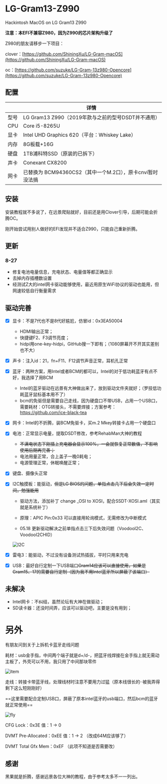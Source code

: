 # LG-Gram13-Z990
Hackintosh MacOS on LG Gram13 Z990

**注意：本EFI不兼容Z980，因为Z990的芯片架构升级了**

Z980的朋友请移步一下项目：

clover：[https://github.com/ShiningXu/LG-Gram-macOS](https://github.com/ShiningXu/LG-Gram-macOS)

oc：[https://github.com/suzuke/LG-Gram-13z980-Opencore](https://github.com/suzuke/LG-Gram-13z980-Opencore)

## 配置

|      | 详情                                                      |
| ---- | --------------------------------------------------------- |
| 型号 | LG Gram13 Z990（2019年款与之前的型号DSDT并不通用）        |
| CPU  | Core i5-8265U                                             |
| 显卡 | Intel UHD Graphics 620（平台：Whiskey Lake）              |
| 内存 | 8G板载+16G                                                |
| 硬盘 | 1TB浦科特SSD（原装的已拆下）                              |
| 声卡 | Conexant CX8200                                           |
| 网卡 | 已替换为 BCM94360CS2（其中一个M.2口），原卡cnvi暂时没法搞 |

## 安装

安装教程就不多说了，在远景爬贴就好，目前还是用Clover引导，后期可能会折腾OC。

刚开始尝试用别人做好的EFI发现并不适合Z990，只能自己重新折腾。

## 更新 

### 8-27

- 修复电池电量信息，充电状态、电量值等都正确显示
- 去掉内存插槽数设置
- 经测试Z大的intel网卡驱动能够使用，最近用原生WiFi协议的驱动也能用，但网速较低自行衡量需求

## 驱动完善

- [x] 显卡：不是7代也不是8代好尴尬，仿冒id：0x3EA50004
  - HDMI输出正常；
  - 快捷键F2、F3调节亮度；
  - hidpi用one-key-hidpi，GitHub搜一下即有；（1080屏幕开不开其实差别也不大）
  
- [x] 声卡：注入id：21，fn+F11、F12调节声音正常，耳机孔正常

- [x] 蓝牙：两种方案，用Intel或者BCM的都可以，Intel的对于低功耗蓝牙有点不好，我选择了用BCM
  - Intel的蓝牙驱动在远景有大神做出来了，放到驱动文件夹就好；（罗技低功耗蓝牙鼠标基本用不了）
  - bcm的免驱但是需要自己走线，因为硬盘口不带USB，占用一个USB口，需要耗材：OTG转接头，不需要焊接；方案参考：https://github.com/ice-black-tea
  
- [x] 网卡：Intel的不折腾，装BCM免驱卡，买m.2 Mkey转接卡占用一个硬盘口

- [x] 电池：正常显示电量，提取DSDT修改，参考RehabMan大神的教程
  - ~~不满电状态下刚插上充电器会显示100%，一会就恢复正常数值，不影响使用后期再完善；~~
  - 电池用量正常，合上盖子一晚0耗电；
  - 电源管理正常，休眠唤醒正常；
  
- [x] 键盘、摄像头正常

- [x] I2C触摸板：能驱动，~~但是LG BIOS的问题，单指点击几下后会失效一定时间，勉强能用~~

  - 驱动方法，添加补丁 change _OSI to XOSI，配合SSDT-XOSI.aml（其实就是系统补丁）
  - 原理：APIC Pin:0x33 可以直接用轮询模式，无需修改为中断模式

  - 05.18 更新驱动解决之前单指点击三下后失效问题（VoodooI2C、VoodooI2CHID）

  ![I2C](pic/WX-I2C-01.png)

- [x] 雷电3：能驱动，不过没有设备测试热插拔，平时只用来充电

- [x] USB：最好自行定制一下USB端口~~Gram14应该可以直接使用，如果是Gram15、17的需要自行定制（因为我不用Intel蓝牙所以屏蔽了该端口）~~

## 未解决

- Intel网卡：不纠结，虽然论坛有大神在做驱动；
- SD读卡器：还没时间弄，应该可以驱动吧，主要是没有用到；



# 另外

有朋友问到关于上拆机卡蓝牙走线问题

耗材：usb金手指，中间两个端子就是d+/d-，把蓝牙线焊接在金手指上就无需动主板了，外壳可以不用，我只用了中间那块零件

![item](pic/WM-BT4-02.png)

走线：转接卡带蓝牙线，处理线材时注意不要用力过猛（原本线很长的··被我弄得剩下这么短刚刚好）

==这里需要配合定制USB口，屏蔽了原本intel蓝牙的usb端口，然后bcm的蓝牙就正常使用==

![fly](pic/WX-BT4-01.png)

CFG Lock：0x3E  值：1 -> 0

DVMT Pre-Allocated：0xEE 值：1 -> 2 （改成64M应该够了）

DVMT Total Gfx Mem：0xEF （此项不知道是否需要改）



## 感谢

黑果就是折腾，感谢远景各位大神的教程，由于参考太多不一一列出。
